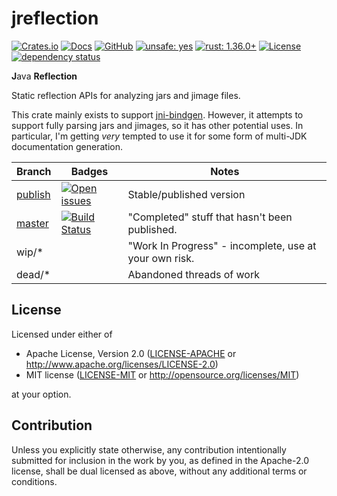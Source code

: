 # jreflection

[![Crates.io](https://img.shields.io/crates/v/jreflection.svg)](https://crates.io/crates/jreflection)
[![Docs](https://docs.rs/jreflection/badge.svg)](https://docs.rs/jreflection/)
[![GitHub](https://img.shields.io/github/stars/MaulingMonkey/jreflection.svg?label=GitHub&style=social)](https://github.com/MaulingMonkey/jreflection)
[![unsafe: yes](https://img.shields.io/github/search/MaulingMonkey/jreflection/unsafe%2bextension%3Ars?color=yellow&label=unsafe)](https://github.com/MaulingMonkey/jreflection/search?q=unsafe+extension%3Ars)
[![rust: 1.36.0+](https://img.shields.io/badge/rust-1.36.0%2B-green.svg)](https://gist.github.com/MaulingMonkey/c81a9f18811079f19326dac4daa5a359#minimum-supported-rust-versions-msrv)
[![License](https://img.shields.io/crates/l/jreflection.svg)](https://github.com/MaulingMonkey/jreflection)
[![dependency status](https://deps.rs/repo/github/MaulingMonkey/jreflection/status.svg)](https://deps.rs/repo/github/MaulingMonkey/jreflection)

**J**ava **Reflection**

Static reflection APIs for analyzing jars and jimage files.

This crate mainly exists to support [jni-bindgen](https://github.com/MaulingMonkey/jni-bindgen).
However, it attempts to support fully parsing jars and jimages, so it has other potential uses.
In particular, I'm getting *very* tempted to use it for some form of multi-JDK documentation generation.

| Branch | Badges | Notes |
| ------ | ------ | ----- |
| [publish](https://github.com/MaulingMonkey/jreflection/tree/publish)  | [![Open issues](https://img.shields.io/github/issues-raw/MaulingMonkey/jreflection.svg)](https://github.com/MaulingMonkey/jreflection/issues) | Stable/published version
| [master](https://github.com/MaulingMonkey/jreflection/tree/master)    | [![Build Status](https://travis-ci.org/MaulingMonkey/jreflection.svg)](https://travis-ci.org/MaulingMonkey/jreflection) | "Completed" stuff that hasn't been published.
| wip/*                                                                 | | "Work In Progress" - incomplete, use at your own risk.
| dead/*                                                                | | Abandoned threads of work

## License

Licensed under either of

* Apache License, Version 2.0 ([LICENSE-APACHE](LICENSE-APACHE) or http://www.apache.org/licenses/LICENSE-2.0)
* MIT license ([LICENSE-MIT](LICENSE-MIT) or http://opensource.org/licenses/MIT)

at your option.

## Contribution

Unless you explicitly state otherwise, any contribution intentionally submitted
for inclusion in the work by you, as defined in the Apache-2.0 license, shall be
dual licensed as above, without any additional terms or conditions.

<!-- https://doc.rust-lang.org/1.4.0/complement-project-faq.html#why-dual-mit/asl2-license? -->
<!-- https://rust-lang-nursery.github.io/api-guidelines/necessities.html#crate-and-its-dependencies-have-a-permissive-license-c-permissive -->
<!-- https://choosealicense.com/licenses/apache-2.0/ -->
<!-- https://choosealicense.com/licenses/mit/ -->
